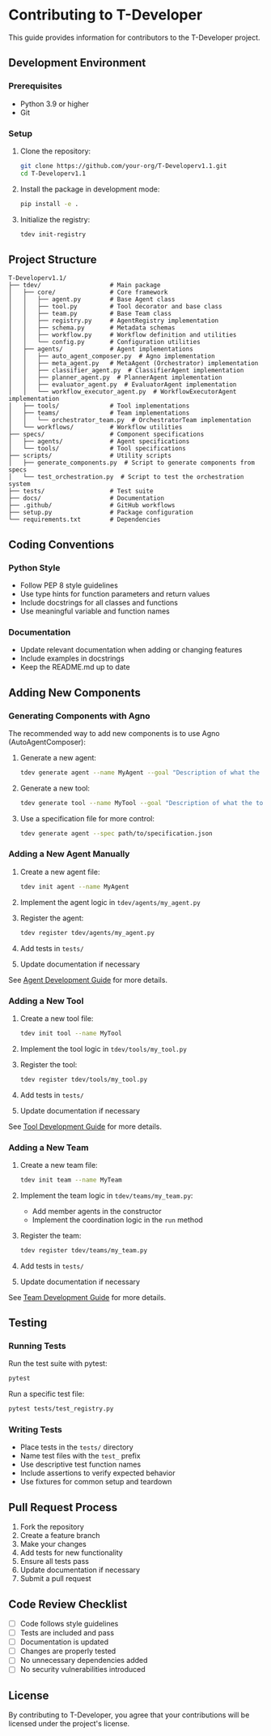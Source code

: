 # Contributing to T-Developer

This guide provides information for contributors to the T-Developer project.

## Development Environment

### Prerequisites

- Python 3.9 or higher
- Git

### Setup

1. Clone the repository:
   ```bash
   git clone https://github.com/your-org/T-Developerv1.1.git
   cd T-Developerv1.1
   ```

2. Install the package in development mode:
   ```bash
   pip install -e .
   ```

3. Initialize the registry:
   ```bash
   tdev init-registry
   ```

## Project Structure

```
T-Developerv1.1/
├── tdev/                   # Main package
│   ├── core/               # Core framework
│   │   ├── agent.py        # Base Agent class
│   │   ├── tool.py         # Tool decorator and base class
│   │   ├── team.py         # Base Team class
│   │   ├── registry.py     # AgentRegistry implementation
│   │   ├── schema.py       # Metadata schemas
│   │   ├── workflow.py     # Workflow definition and utilities
│   │   └── config.py       # Configuration utilities
│   ├── agents/             # Agent implementations
│   │   ├── auto_agent_composer.py  # Agno implementation
│   │   ├── meta_agent.py   # MetaAgent (Orchestrator) implementation
│   │   ├── classifier_agent.py  # ClassifierAgent implementation
│   │   ├── planner_agent.py  # PlannerAgent implementation
│   │   ├── evaluator_agent.py  # EvaluatorAgent implementation
│   │   └── workflow_executor_agent.py  # WorkflowExecutorAgent implementation
│   ├── tools/              # Tool implementations
│   ├── teams/              # Team implementations
│   │   └── orchestrator_team.py  # OrchestratorTeam implementation
│   └── workflows/          # Workflow utilities
├── specs/                  # Component specifications
│   ├── agents/             # Agent specifications
│   └── tools/              # Tool specifications
├── scripts/                # Utility scripts
│   ├── generate_components.py  # Script to generate components from specs
│   └── test_orchestration.py  # Script to test the orchestration system
├── tests/                  # Test suite
├── docs/                   # Documentation
├── .github/                # GitHub workflows
├── setup.py                # Package configuration
└── requirements.txt        # Dependencies
```

## Coding Conventions

### Python Style

- Follow PEP 8 style guidelines
- Use type hints for function parameters and return values
- Include docstrings for all classes and functions
- Use meaningful variable and function names

### Documentation

- Update relevant documentation when adding or changing features
- Include examples in docstrings
- Keep the README.md up to date

## Adding New Components

### Generating Components with Agno

The recommended way to add new components is to use Agno (AutoAgentComposer):

1. Generate a new agent:
   ```bash
   tdev generate agent --name MyAgent --goal "Description of what the agent should do"
   ```

2. Generate a new tool:
   ```bash
   tdev generate tool --name MyTool --goal "Description of what the tool should do"
   ```

3. Use a specification file for more control:
   ```bash
   tdev generate agent --spec path/to/specification.json
   ```

### Adding a New Agent Manually

1. Create a new agent file:
   ```bash
   tdev init agent --name MyAgent
   ```

2. Implement the agent logic in `tdev/agents/my_agent.py`

3. Register the agent:
   ```bash
   tdev register tdev/agents/my_agent.py
   ```

4. Add tests in `tests/`

5. Update documentation if necessary

See [Agent Development Guide](AGENTS.md) for more details.

### Adding a New Tool

1. Create a new tool file:
   ```bash
   tdev init tool --name MyTool
   ```

2. Implement the tool logic in `tdev/tools/my_tool.py`

3. Register the tool:
   ```bash
   tdev register tdev/tools/my_tool.py
   ```

4. Add tests in `tests/`

5. Update documentation if necessary

See [Tool Development Guide](TOOLS.md) for more details.

### Adding a New Team

1. Create a new team file:
   ```bash
   tdev init team --name MyTeam
   ```

2. Implement the team logic in `tdev/teams/my_team.py`:
   - Add member agents in the constructor
   - Implement the coordination logic in the `run` method

3. Register the team:
   ```bash
   tdev register tdev/teams/my_team.py
   ```

4. Add tests in `tests/`

5. Update documentation if necessary

See [Team Development Guide](TEAMS.md) for more details.

## Testing

### Running Tests

Run the test suite with pytest:

```bash
pytest
```

Run a specific test file:

```bash
pytest tests/test_registry.py
```

### Writing Tests

- Place tests in the `tests/` directory
- Name test files with the `test_` prefix
- Use descriptive test function names
- Include assertions to verify expected behavior
- Use fixtures for common setup and teardown

## Pull Request Process

1. Fork the repository
2. Create a feature branch
3. Make your changes
4. Add tests for new functionality
5. Ensure all tests pass
6. Update documentation if necessary
7. Submit a pull request

## Code Review Checklist

- [ ] Code follows style guidelines
- [ ] Tests are included and pass
- [ ] Documentation is updated
- [ ] Changes are properly tested
- [ ] No unnecessary dependencies added
- [ ] No security vulnerabilities introduced

## License

By contributing to T-Developer, you agree that your contributions will be licensed under the project's license.